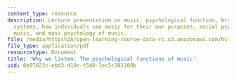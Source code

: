 ```yaml
---
content_type: resource
description: Lecture presentation on music, psychological function, brains as goal-seeking
  systems, how individuals use music for their own purposes, social psychology of
  music, and mass psychology of music.
file: /media/https%3A/open-learning-course-data-rc.s3.amazonaws.com/hst-725-music-perception-and-cognition-spring-2009/0b97823cebd3d10cf5d01ec5c701109b_MITHST_725S09_lec02_why.pdf
file_type: application/pdf
resourcetype: Document
title: 'Why we listen: The psychological functions of music'
uid: 0b97823c-ebd3-d10c-f5d0-1ec5c701109b
---
```

